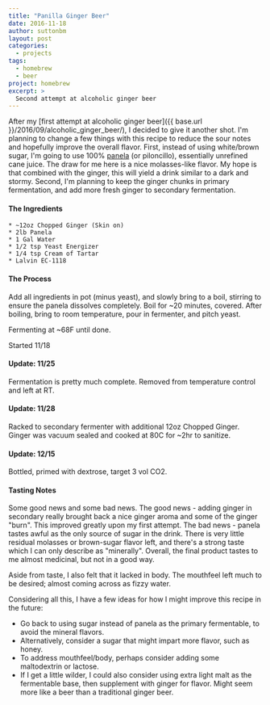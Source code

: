 ```yaml
---
title: "Panilla Ginger Beer"
date: 2016-11-18
author: suttonbm
layout: post
categories:
  - projects
tags:
  - homebrew
  - beer
project: homebrew
excerpt: >
  Second attempt at alcoholic ginger beer
---
```


After my [first attempt at alcoholic ginger beer]({{ base.url }}/2016/09/alcoholic_ginger_beer/), I decided to give it another shot.  I'm planning to change a few things with this recipe to reduce the sour notes and hopefully improve the overall flavor.  First, instead of using white/brown sugar, I'm going to use 100% [panela](https://en.wikipedia.org/wiki/Panela) (or piloncillo), essentially unrefined cane juice.  The draw for me here is a nice molasses-like flavor.  My hope is that combined with the ginger, this will yield a drink similar to a dark and stormy.  Second, I'm planning to keep the ginger chunks in primary fermentation, and add more fresh ginger to secondary fermentation.

#### The Ingredients
	* ~12oz Chopped Ginger (Skin on)
	* 2lb Panela
	* 1 Gal Water
	* 1/2 tsp Yeast Energizer
	* 1/4 tsp Cream of Tartar
	* Lalvin EC-1118

#### The Process
Add all ingredients in pot (minus yeast), and slowly bring to a boil, stirring to ensure the panela dissolves completely.  Boil for ~20 minutes, covered.  After boiling, bring to room temperature, pour in fermenter, and pitch yeast.

Fermenting at ~68F until done.

Started 11/18

#### Update: 11/25
Fermentation is pretty much complete.  Removed from temperature control and left at RT.

#### Update: 11/28
Racked to secondary fermenter with additional 12oz Chopped Ginger.  Ginger was vacuum sealed and cooked at 80C for ~2hr to sanitize.

#### Update: 12/15
Bottled, primed with dextrose, target 3 vol CO2.

#### Tasting Notes
Some good news and some bad news.  The good news - adding ginger in secondary really brought back a nice ginger aroma and some of the ginger "burn".  This improved greatly upon my first attempt.  The bad news - panela tastes awful as the only source of sugar in the drink.  There is very little residual molasses or brown-sugar flavor left, and there's a strong taste which I can only describe as "minerally".  Overall, the final product tastes to me almost medicinal, but not in a good way.

Aside from taste, I also felt that it lacked in body.  The mouthfeel left much to be desired; almost coming across as fizzy water.

Considering all this, I have a few ideas for how I might improve this recipe in the future:

  * Go back to using sugar instead of panela as the primary fermentable, to avoid the mineral flavors.
  * Alternatively, consider a sugar that might impart more flavor, such as honey.
  * To address mouthfeel/body, perhaps consider adding some maltodextrin or lactose.
  * If I get a little wilder, I could also consider using extra light malt as the fermentable base, then supplement with ginger for flavor.  Might seem more like a beer than a traditional ginger beer.
